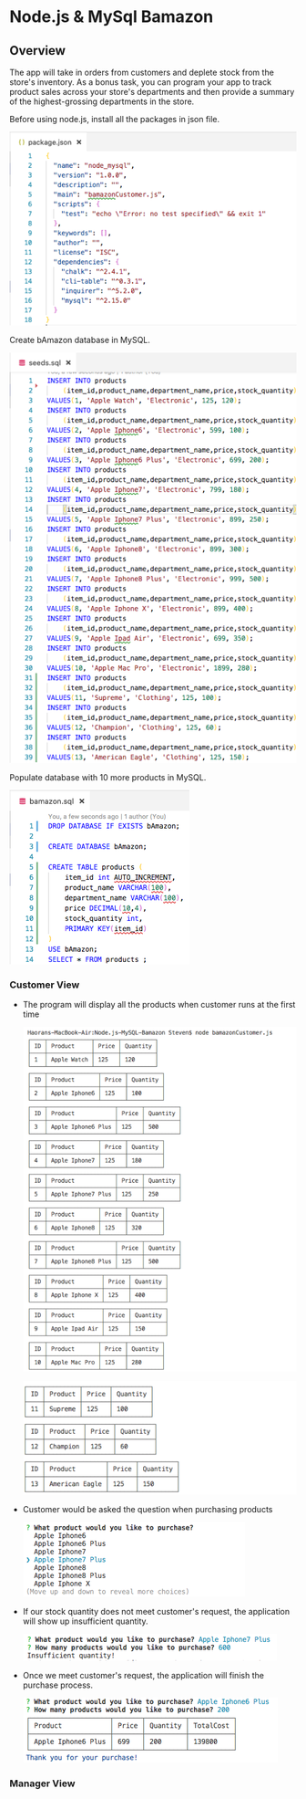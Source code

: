 # Node.js & MySql Bamazon
## Overview

<p>The app will take in orders from customers and deplete stock from the store's inventory. As a bonus task, you can program your app to track product sales across your store's departments and then provide a summary of the highest-grossing departments in the store.</p>

<p>Before using node.js, install all the packages in json file.
   
   ![](img/1.png)

<p>Create bAmazon database in MySQL.
 
   ![](img/2.png)

<p>Populate database with 10 more products in MySQL.

   ![](img/3.png)

### Customer View
* The program will display all the products when customer runs at the first time

   ![](img/4.png)
   
   ![](img/5.png)

* Customer would be asked the question when purchasing products

   ![](img/6.png)
   
* If our stock quantity does not meet customer's request, the application will show up insufficient quantity.

   ![](img/7.png)
* Once we meet customer's request, the application will finish the purchase process.
   
   ![](img/8.png)

### Manager View


